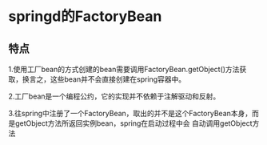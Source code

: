 # springd的FactoryBean

## 特点
1.使用工厂bean的方式创建的bean需要调用FactoryBean.getObject()方法获取，换言之，这些bean并不会直接创建在spring容器中。

2.工厂bean是一个编程公约，它的实现并不依赖于注解驱动和反射。

3.往spring中注册了一个FactoryBean，取出的并不是这个FactoryBean本身，而是getObject方法所返回实例bean，spring在启动过程中会
自动调用getObject方法